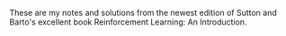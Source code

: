 These are my notes and solutions from the newest edition of Sutton and Barto's excellent book Reinforcement Learning: An Introduction.
